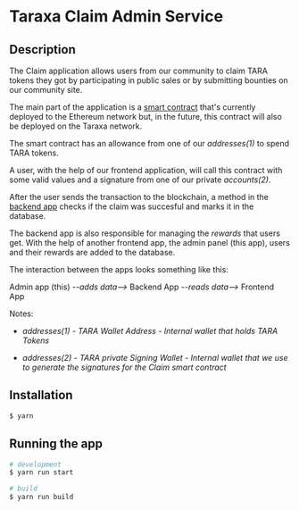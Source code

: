 # Taraxa Claim Admin Service

## Description

The Claim application allows users from our community to claim TARA tokens they got by participating in public sales or by submitting bounties on our community site.

The main part of the application is a [smart contract](https://github.com/Taraxa-project/tara-erc20/blob/main/contracts/Claim.sol) that's currently deployed to the Ethereum network but, in the future, this contract will also be deployed on the Taraxa network.

The smart contract has an allowance from one of our *addresses(1)* to spend TARA tokens.

A user, with the help of our frontend application, will call this contract with some valid values and a signature from one of our private *accounts(2)*.

After the user sends the transaction to the blockchain, a method in the [backend app](https://github.com/Taraxa-project/taraxa-claim-backend) checks if the claim was succesful and marks it in the database.

The backend app is also responsible for managing the *rewards* that users get. With the help of another frontend app, the admin panel (this app), users and their rewards are added to the database.

The interaction between the apps looks something like this:

Admin app (this) *--adds data-->* Backend App *--reads data-->* Frontend App


Notes:

- *addresses(1) - TARA Wallet Address - Internal wallet that holds TARA Tokens*

- *addresses(2) - TARA private Signing Wallet - Internal wallet that we use to generate the signatures for the Claim smart contract*

## Installation

```bash
$ yarn
```

## Running the app

```bash
# development
$ yarn run start

# build
$ yarn run build
```